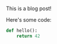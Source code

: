 [category]: <> (General)
[date]: <> (2025/10/05)
[title]: <> (Hello world)

This is a blog post!

Here's some code:

```python
def hello():
    return 42
```

